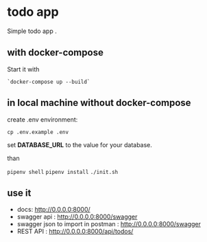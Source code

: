 # todo app
Simple todo app .

## with docker-compose
Start it with   
    
    `docker-compose up --build` 

## in local machine without docker-compose
create .env environment:

`cp .env.example .env`  

set **DATABASE_URL** to the value for your database.

than 

`pipenv shell`
`pipenv install`
`./init.sh`


## use it
- docs: http://0.0.0.0:8000/
- swagger api : http://0.0.0.0:8000/swagger
- swagger json to import in postman : http://0.0.0.0:8000/swagger
- REST API : http://0.0.0.0:8000/api/todos/

